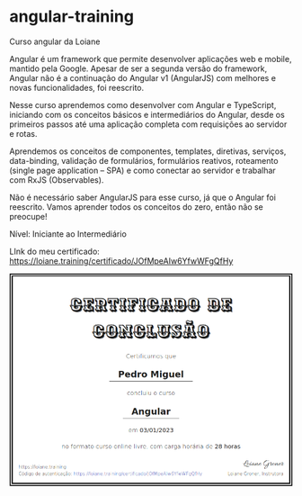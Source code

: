 # angular-training

Curso angular da Loiane

Angular é um framework que permite desenvolver aplicações web e mobile, mantido pela Google. Apesar de ser a segunda versão do framework, Angular não é a continuação do Angular v1 (AngularJS) com melhores e novas funcionalidades, foi reescrito.

Nesse curso aprendemos como desenvolver com Angular e TypeScript, iniciando com os conceitos básicos e intermediários do Angular, desde os primeiros passos até uma aplicação completa com requisições ao servidor e rotas.

Aprendemos os conceitos de componentes, templates, diretivas, serviços, data-binding, validação de formulários, formulários reativos, roteamento (single page application – SPA) e como conectar ao servidor e trabalhar com RxJS (Observables).

Não é necessário saber AngularJS para esse curso, já que o Angular foi reescrito. Vamos aprender todos os conceitos do zero, então não se preocupe!

Nível: Iniciante ao Intermediário

LInk do meu certificado: https://loiane.training/certificado/JOfMpeAIw6YfwWFgQfHy

<img src="./certificado.png">
